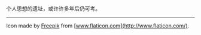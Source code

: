 个人思想的遗址，或许许多年后仍可考。














------


Icon made by [Freepik](https://www.flaticon.com/authors/freepik) from [www.flaticon.com](http://www.flaticon.com/).

